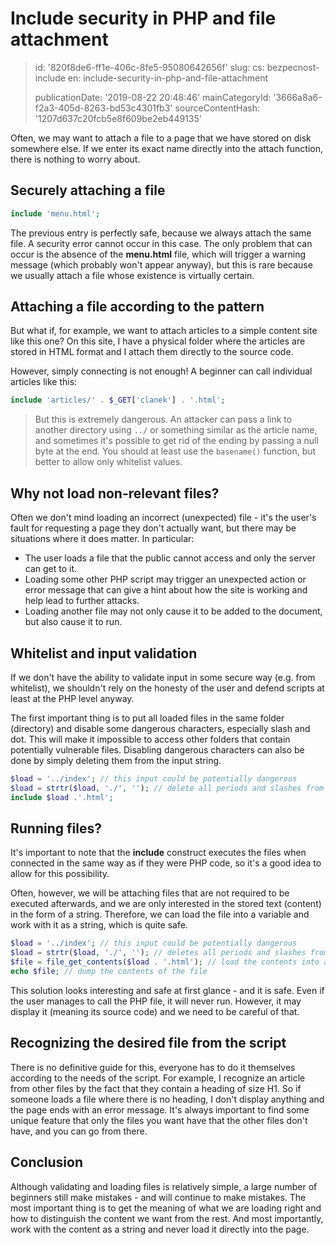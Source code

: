Include security in PHP and file attachment
===========================================

> id: '820f8de6-ff1e-406c-8fe5-95080642656f'
> slug:
> 	cs: bezpecnost-include
> 	en: include-security-in-php-and-file-attachment
> 
> publicationDate: '2019-08-22 20:48:46'
> mainCategoryId: '3666a8a6-f2a3-405d-8263-bd53c4301fb3'
> sourceContentHash: '1207d637c20fcb5e8f609be2eb449135'

Often, we may want to attach a file to a page that we have stored on disk somewhere else. If we enter its exact name directly into the attach function, there is nothing to worry about.

Securely attaching a file
--------------------------

```php
include 'menu.html';
```


The previous entry is perfectly safe, because we always attach the same file. A security error cannot occur in this case. The only problem that can occur is the absence of the **menu.html** file, which will trigger a warning message (which probably won't appear anyway), but this is rare because we usually attach a file whose existence is virtually certain.

Attaching a file according to the pattern
--------------------------

But what if, for example, we want to attach articles to a simple content site like this one? On this site, I have a physical folder where the articles are stored in HTML format and I attach them directly to the source code.

However, simply connecting is not enough! A beginner can call individual articles like this:

```php
include 'articles/' . $_GET['clanek'] . '.html';
```

> But this is extremely dangerous. An attacker can pass a link to another directory using `../` or something similar as the article name, and sometimes it's possible to get rid of the ending by passing a null byte at the end. You should at least use the `basename()` function, but better to allow only whitelist values.

Why not load non-relevant files?
--------------------------

Often we don't mind loading an incorrect (unexpected) file - it's the user's fault for requesting a page they don't actually want, but there may be situations where it does matter. In particular:

- The user loads a file that the public cannot access and only the server can get to it.
- Loading some other PHP script may trigger an unexpected action or error message that can give a hint about how the site is working and help lead to further attacks.
- Loading another file may not only cause it to be added to the document, but also cause it to run.

Whitelist and input validation
--------------------------

If we don't have the ability to validate input in some secure way (e.g. from whitelist), we shouldn't rely on the honesty of the user and defend scripts at least at the PHP level anyway.

The first important thing is to put all loaded files in the same folder (directory) and disable some dangerous characters, especially slash and dot. This will make it impossible to access other folders that contain potentially vulnerable files. Disabling dangerous characters can also be done by simply deleting them from the input string.

```php
$load = '../index'; // this input could be potentially dangerous
$load = strtr($load, './', ''); // delete all periods and slashes from the string
include $load .'.html';
```


Running files?
--------------------------

It's important to note that the **include** construct executes the files when connected in the same way as if they were PHP code, so it's a good idea to allow for this possibility.

Often, however, we will be attaching files that are not required to be executed afterwards, and we are only interested in the stored text (content) in the form of a string. Therefore, we can load the file into a variable and work with it as a string, which is quite safe.

```php
$load = '../index'; // this input could be potentially dangerous
$load = strtr($load, './', ''); // deletes all periods and slashes from the string
$file = file_get_contents($load . '.html'); // load the contents into a variable
echo $file; // dump the contents of the file
```

This solution looks interesting and safe at first glance - and it is safe. Even if the user manages to call the PHP file, it will never run. However, it may display it (meaning its source code) and we need to be careful of that.

Recognizing the desired file from the script
--------------------------

There is no definitive guide for this, everyone has to do it themselves according to the needs of the script. For example, I recognize an article from other files by the fact that they contain a heading of size H1. So if someone loads a file where there is no heading, I don't display anything and the page ends with an error message. It's always important to find some unique feature that only the files you want have that the other files don't have, and you can go from there.

Conclusion
--------------------------

Although validating and loading files is relatively simple, a large number of beginners still make mistakes - and will continue to make mistakes. The most important thing is to get the meaning of what we are loading right and how to distinguish the content we want from the rest. And most importantly, work with the content as a string and never load it directly into the page.
